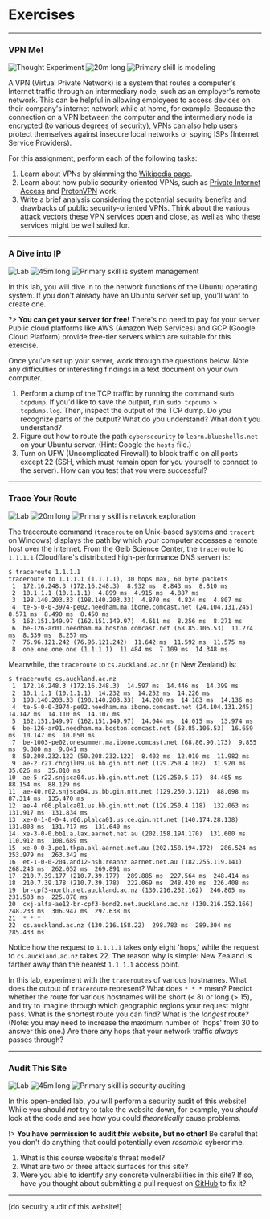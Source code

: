 # Exercises

---

### VPN Me!

![Thought Experiment](https://img.shields.io/badge/Type-Thought%20Experiment-success.svg)
![20m long](https://img.shields.io/badge/Duration-45m-yellow.svg)
![Primary skill is modeling](https://img.shields.io/badge/Primary%20Skill-Following%20the%20Spec-informational.svg)

A VPN (Virtual Private Network) is a system that routes a computer's Internet traffic through an intermediary node, such as an employer's remote network. This can be helpful in allowing employees to access devices on their company's internet network while at home, for example. Because the connection on a VPN between the computer and the intermediary node is encrypted (to various degrees of security), VPNs can also help users protect themselves against insecure local networks or spying ISPs (Internet Service Providers).

For this assignment, perform each of the following tasks:

1. Learn about VPNs by skimming the [Wikipedia page](https://en.wikipedia.org/wiki/Virtual_private_network).
2. Learn about how public security-oriented VPNs, such as [Private Internet Access](https://www.privateinternetaccess.com/) and [ProtonVPN](https://protonvpn.com/) work.
3. Write a brief analysis considering the potential security benefits and drawbacks of public security-oriented VPNs. Think about the various attack vectors these VPN services open and close, as well as who these services might be well suited for.

---

### A Dive into IP

![Lab](https://img.shields.io/badge/Type-Lab-success.svg)
![45m long](https://img.shields.io/badge/Duration-45m-yellow.svg)
![Primary skill is system management](https://img.shields.io/badge/Primary%20Skill-System%20Management-informational.svg)

In this lab, you will dive in to the network functions of the Ubuntu operating system. If you don't already have an Ubuntu server set up, you'll want to create one.

?> **You can get your server for free!** There's no need to pay for your server. Public cloud platforms like AWS (Amazon Web Services) and GCP (Google Cloud Platform) provide free-tier servers which are suitable for this exercise.

Once you've set up your server, work through the questions below. Note any difficulties or interesting findings in a text document on your own computer.

1. Perform a dump of the TCP traffic by running the command `sudo tcpdump`. If you'd like to save the output, run `sudo tcpdump > tcpdump.log`. Then, inspect the output of the TCP dump. Do you recognize parts of the output? What do you understand? What don't you understand?
2. Figure out how to route the path `cybersecurity` to `learn.blueshells.net` on your Ubuntu server. (Hint: Google the `hosts` file.)
3. Turn on UFW (Uncomplicated Firewall) to block traffic on all ports except 22 (SSH, which must remain open for you yourself to connect to the server). How can you test that you were successful?

---

### Trace Your Route

![Lab](https://img.shields.io/badge/Type-Lab-success.svg)
![20m long](https://img.shields.io/badge/Duration-20m-yellow.svg)
![Primary skill is network exploration](https://img.shields.io/badge/Primary%20Skill-Network%20Exploration-informational.svg)

The traceroute command (`traceroute` on Unix-based systems and `tracert` on Windows) displays the path by which your computer accesses a remote host over the Internet. From the Gelb Science Center, the `traceroute` to `1.1.1.1` (Cloudflare's distributed high-performance DNS server) is:

```
$ traceroute 1.1.1.1
traceroute to 1.1.1.1 (1.1.1.1), 30 hops max, 60 byte packets
 1  172.16.248.3 (172.16.248.3)  8.932 ms  8.843 ms  8.810 ms
 2  10.1.1.1 (10.1.1.1)  4.899 ms  4.915 ms  4.887 ms
 3  198.140.203.33 (198.140.203.33)  4.870 ms  4.824 ms  4.807 ms
 4  te-5-0-0-3974-pe02.needham.ma.ibone.comcast.net (24.104.131.245)  8.571 ms  8.490 ms  8.450 ms
 5  162.151.149.97 (162.151.149.97)  4.611 ms  8.256 ms  8.271 ms
 6  be-126-ar01.needham.ma.boston.comcast.net (68.85.106.53)  11.274 ms  8.339 ms  8.257 ms
 7  76.96.121.242 (76.96.121.242)  11.642 ms  11.592 ms  11.575 ms
 8  one.one.one.one (1.1.1.1)  11.484 ms  7.109 ms  14.348 ms
```

Meanwhile, the `traceroute` to `cs.auckland.ac.nz` (in New Zealand) is:

```
$ traceroute cs.auckland.ac.nz
 1  172.16.248.3 (172.16.248.3)  14.597 ms  14.446 ms  14.399 ms
 2  10.1.1.1 (10.1.1.1)  14.232 ms  14.252 ms  14.226 ms
 3  198.140.203.33 (198.140.203.33)  14.200 ms  14.183 ms  14.136 ms
 4  te-5-0-0-3974-pe02.needham.ma.ibone.comcast.net (24.104.131.245)  14.142 ms  14.110 ms  14.107 ms
 5  162.151.149.97 (162.151.149.97)  14.044 ms  14.015 ms  13.974 ms
 6  be-126-ar01.needham.ma.boston.comcast.net (68.85.106.53)  16.659 ms  10.147 ms  10.050 ms
 7  be-1003-pe02.onesummer.ma.ibone.comcast.net (68.86.90.173)  9.855 ms  9.880 ms  9.841 ms
 8  50.208.232.122 (50.208.232.122)  8.402 ms  12.010 ms  11.982 ms
 9  ae-2.r21.chcgil09.us.bb.gin.ntt.net (129.250.4.102)  31.920 ms  35.026 ms  35.010 ms
10  ae-5.r22.snjsca04.us.bb.gin.ntt.net (129.250.5.17)  84.485 ms  88.154 ms  88.129 ms
11  ae-40.r02.snjsca04.us.bb.gin.ntt.net (129.250.3.121)  88.098 ms  87.314 ms  135.470 ms
12  ae-4.r06.plalca01.us.bb.gin.ntt.net (129.250.4.118)  132.063 ms  131.917 ms  131.834 ms
13  xe-0-1-0-0-4.r06.plalca01.us.ce.gin.ntt.net (140.174.28.138)  131.808 ms  131.717 ms  131.640 ms
14  xe-3-0-0.bb1.a.lax.aarnet.net.au (202.158.194.170)  131.600 ms  110.912 ms  108.689 ms
15  xe-0-0-3.pe1.tkpa.akl.aarnet.net.au (202.158.194.172)  286.524 ms  253.979 ms  263.342 ms
16  et-1-0-0-204.and12-nsh.reannz.aarnet.net.au (182.255.119.141)  268.243 ms  262.052 ms  269.891 ms
17  210.7.39.177 (210.7.39.177)  289.885 ms  227.564 ms  248.414 ms
18  210.7.39.178 (210.7.39.178)  222.069 ms  248.420 ms  226.408 ms
19  br-cpf3-north.net.auckland.ac.nz (130.216.252.162)  246.805 ms  231.583 ms  225.878 ms
20  cxj-alfa-ae12-br-cpf3-bond2.net.auckland.ac.nz (130.216.252.166)  248.233 ms  306.947 ms  297.638 ms
21  * * *
22  cs.auckland.ac.nz (130.216.158.22)  298.783 ms  289.304 ms  285.433 ms
```

Notice how the request to `1.1.1.1` takes only eight 'hops,' while the request to `cs.auckland.ac.nz` takes 22. The reason why is simple: New Zealand is farther away than the nearest `1.1.1.1` access point.

In this lab, experiment with the `traceroute`s of various hostnames. What does the output of `traceroute` represent? What does `* * *` mean? Predict whether the route for various hostnames will be short (< 8) or long (> 15), and try to imagine through which geographic regions your request might pass. What is the shortest route you can find? What is the _longest_ route? (Note: you may need to increase the maximum number of 'hops' from 30 to answer this one.) Are there any hops that your network traffic _always_ passes through?

---

### Audit This Site

![Lab](https://img.shields.io/badge/Type-Lab-success.svg)
![45m long](https://img.shields.io/badge/Duration-45m-yellow.svg)
![Primary skill is security auditing](https://img.shields.io/badge/Primary%20Skill-Security%20Auditing-informational.svg)

In this open-ended lab, you will perform a security audit of this website! While you should _not_ try to take the website down, for example, you _should_ look at the code and see how you could _theoretically_ cause problems.

!> **You have permission to audit _this_ website, but no other!** Be careful that you don't do anything that could potentially even _resemble_ cybercrime.

1. What is this course website's threat model?
2. What are two or three attack surfaces for this site?
3. Were you able to identify any concrete vulnerabilities in this site? If so, have you thought about submitting a pull request on [GitHub](https://github.com/milesmcc/cyber101) to fix it?

---

[do security audit of this website!]